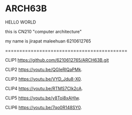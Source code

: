 # ARCH63B
HELLO WORLD

this is CN210 "computer architecture"

my name is jirapat maleehuan 6210612765

===========================================

CLIP1
https://github.com/6210612765/ARCH63B.git

CLIP2
https://youtu.be/QGIeRlQaPMk.

CLIP3
https://youtu.be/VYD_Jdu8-X0.

CLIP4
https://youtu.be/RTMS7CIk2cA.

CLIP5
https://youtu.be/y8Toi8xAHlw.

CLIP6
https://youtu.be/7qo0R148SY0.
